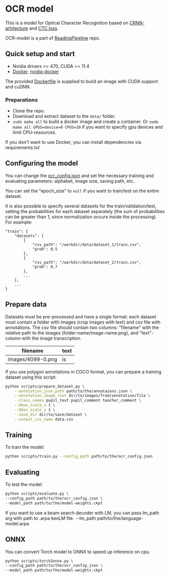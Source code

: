 # OCR model

This is a model for Optical Character Recognition based on [CRNN-arhitecture](https://arxiv.org/abs/1507.05717) and [CTC loss](https://www.cs.toronto.edu/~graves/icml_2006.pdf).

OCR-model is a part of [ReadingPipeline](https://github.com/ai-forever/ReadingPipeline) repo.

## Quick setup and start

- Nvidia drivers >= 470, CUDA >= 11.4
- [Docker](https://docs.docker.com/engine/install/ubuntu/), [nvidia-docker](https://github.com/NVIDIA/nvidia-docker)

The provided [Dockerfile](Dockerfile) is supplied to build an image with CUDA support and cuDNN.

### Preparations

- Clone the repo.
- Download and extract dataset to the `data/` folder.
- `sudo make all` to build a docker image and create a container.
  Or `sudo make all GPUS=device=0 CPUS=10` if you want to specify gpu devices and limit CPU-resources.

If you don't want to use Docker, you can install dependencies via requirements.txt

## Configuring the model

You can change the [ocr_config.json](scripts/ocr_config.json) and set the necessary training and evaluating parameters: alphabet, image size, saving path, etc.

You can set the "epoch_size" to `null` if you want to train/test on the entire dataset.

It is also possible to specify several datasets for the train/validation/test, setting the probabilities for each dataset separately (the sum of probabilities can be greater than 1, since normalization occurs inside the processing). For example:

```
"train": {
    "datasets": [
        {
            "csv_path": "/workdir/data/dataset_1/train.csv",
            "prob": 0.5
        },
        {
            "csv_path": "/workdir/data/dataset_2/train.csv",
            "prob": 0.7
        },
        ...
    ],
    ...
}
```
## Prepare data

Datasets must be pre-processed and have a single format: each dataset must contain a folder with images (crop images with text) and csv file with annotations. The csv file should contain two columns: "filename" with the relative path to the images (folder-name/image-name.png), and "text"-column with the image transcription.

| filename          | text |
| ----------------- | ---- |
| images/4099-0.png | is   |

If you use polygon annotations in COCO format, you can prepare a training dataset using this script:

```bash
python scripts/prepare_dataset.py \
    --annotation_json_path path/to/the/annotaions.json \
    --annotation_image_root dir/to/images/from/annotation/file \
    --class_names pupil_text pupil_comment teacher_comment \
    --bbox_scale_x 1 \
    --bbox_scale_y 1 \
    --save_dir dir/to/save/dataset \
    --output_csv_name data.csv
```

## Training

To train the model:

```bash
python scripts/train.py --config_path path/to/the/ocr_config.json
```

## Evaluating

To test the model:

```bash
python scripts/evaluate.py \
--config_path path/to/the/ocr_config.json \
--model_path path/to/the/model-weights.ckpt
```

If you want to use a beam search decoder with LM, you can pass lm_path arg with path to .arpa kenLM file.
--lm_path path/to/the/language-model.arpa

## ONNX

You can convert Torch model to ONNX to speed up inference on cpu.

```bash
python scripts/torch2onnx.py \
--config_path path/to/the/ocr_config.json \
--model_path path/to/the/model-weights.ckpt
```

